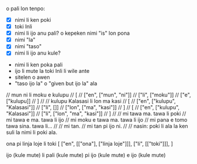 o pali lon tenpo:
- [x] nimi li ken poki
- [x] toki Inli
- [x] nimi li ijo anu pali? o kepeken nimi "is" lon pona
- [x] nimi "la"
- [x] nimi "taso"
- [x] nimi li ijo anu kule?
- nimi li ken poka pali
- ijo li mute la toki Inli li wile ante
- sitelen o awen
- "taso ijo la" o "given but ijo la" ala

// mun ni li moku e kulupu
// [
// ["en", ["mun", "ni"]]
// ["li", ["moku"]]
// ["e", ["kulupu]]
// ]
//
// kulupu Kalasasi li lon ma kasi
// [
// ["en", ["kulupu", "Kalasasi"]]
// ["li", []]
// ["lon", ["ma", "kasi"]]
// ]
// [
// ["en", ["kulupu", "Kalasasi"]]
// ["li", ["lon", "ma", "kasi"]]
// ]
//
// mi tawa ma. tawa li poki
// mi tawa e ma. tawa li ijo
// mi moku e tawa ma. tawa li ijo
// mi pana e tomo tawa sina. tawa li...
//
// mi tan.
// mi tan pi ijo ni.
//
// nasin: poki li ala la ken suli la nimi li poki ala.

ona pi linja loje li toki
[
    ["en", [["ona"], ["linja loje"]]],
    ["li", [["toki"]]],
]


ijo (kule mute) li pali (kule mute) pi ijo (kule mute) e ijo (kule mute)
